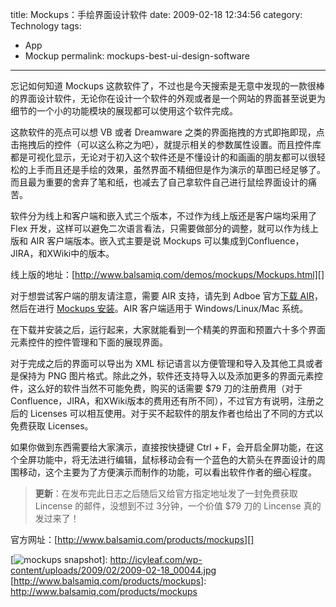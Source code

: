 title: Mockups：手绘界面设计软件
date: 2009-02-18 12:34:56
category: Technology
tags:
- App
- Mockup
permalink: mockups-best-ui-design-software

---

忘记如何知道 Mockups
这款软件了，不过也是今天搜索是无意中发现的一款很棒的界面设计软件，无论你在设计一个软件的外观或者是一个网站的界面甚至说更为细节的一个小的功能模块的展现都可以使用这个软件完成。

这款软件的亮点可以想 VB 或者 Dreamware
之类的界面拖拽的方式即拖即现，点击拖拽后的控件（可以这么称之为吧），就提示相关的参数属性设置。而且控件库都是可视化显示，无论对于初入这个软件还是不懂设计的和画画的朋友都可以很轻松的上手而且还是手绘的效果，虽然界面不精细但是作为演示的草图已经足够了。而且最为重要的舍弃了笔和纸，也减去了自己拿软件自己进行鼠绘界面设计的痛苦。

软件分为线上和客户端和嵌入式三个版本，不过作为线上版还是客户端均采用了
Flex 开发，这样可以避免二次语言看法，只需要做部分的调整，就可以作为线上版和
AIR 客户端版本。嵌入式主要是说 Mockups
可以集成到Confluence，JIRA，和XWiki中的版本。

线上版的地址：[http://www.balsamiq.com/demos/mockups/Mockups.html][]

对于想尝试客户端的朋友请注意，需要 AIR 支持，请先到 Adboe 官方[下载 AIR][]，然后在进行 [Mockups 安装][]。AIR 客户端适用于 Windows/Linux/Mac 系统。

在下载并安装之后，运行起来，大家就能看到一个精美的界面和预置六十多个界面元素控件的控件管理和下面的展现界面。

对于完成之后的界面可以导出为 XML 标记语言以方便管理和导入及其他工具或者是保持为 PNG
图片格式。除此之外，软件还支持导入以及添加更多的界面元素控件，这么好的软件当然不可能免费，购买的话需要 \$79 刀的注册费用（对于Confluence，JIRA，和XWiki版本的费用还有所不同），不过官方有说明，注册之后的 Licenses 可以相互使用。对于买不起软件的朋友作者也给出了不同的方式以免费获取 Licenses。

如果你做到东西需要给大家演示，直接按快捷键 Ctrl + F，会开启全屏功能，在这个全屏功能中，将无法进行编辑，鼠标移动会有一个蓝色的大箭头在界面设计的周围移动，这个主要为了方便演示而制作的功能，可以看出软件作者的细心程度。

> **更新**：在发布完此日志之后随后又给官方指定地址发了一封免费获取 Lincense 的邮件，没想到不过 3分钟，一个价值 \$79 刀的 Lincense 真的发过来了！

官方网址：[http://www.balsamiq.com/products/mockups][]

  [http://www.balsamiq.com/demos/mockups/Mockups.html]: http://www.balsamiq.com/demos/mockups/Mockups.html
  [下载 AIR]: http://get.adobe.com/air/
  [Mockups 安装]: http://www.balsamiq.com/demos/mockupsAir/MockupsForDesktop.air
  [mockups snapshot]: http://icyleaf.com/wp-content/uploads/2009/02/2009-02-18_00044.jpg
  [![mockups snapshot][]]: http://icyleaf.com/wp-content/uploads/2009/02/2009-02-18_00044.jpg
  [http://www.balsamiq.com/products/mockups]: http://www.balsamiq.com/products/mockups
